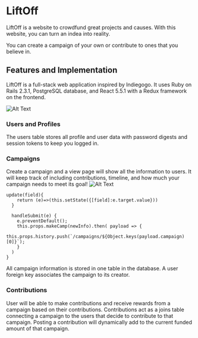 # LiftOff

LiftOff is a website to crowdfund great projects and causes. With this website, you can turn an indea into reality.

You can create a campaign of your own or contribute to ones that you believe in. 
 
## Features and Implementation
LiftOff is a full-stack web application inspired by Indiegogo. It uses Ruby on Rails 2.3.1, PostgreSQL database, and React 5.5.1 with a Redux framework on the frontend.

![Alt Text](https://s3-us-west-1.amazonaws.com/liftoff-go-gifs/ezgif.com-video-to-gif.gif)

### Users and Profiles 
The users table stores all profile and user data with password digests and session tokens to keep you logged in. 

### Campaigns

Create a campaign and a view page will show all the information to users. It will keep track of including contributions, timeline, and how much your campaign needs to meet its goal!
![Alt Text](https://s3-us-west-1.amazonaws.com/liftoff-go-gifs/ezgif.com-video-to-gif+(1).gif)

```   
update(field){
    return (e)=>(this.setState({[field]:e.target.value}))
  }

  handleSubmit(e) {
    e.preventDefault();
    this.props.makeCamp(newInfo).then( payload => {
      this.props.history.push(`/campaigns/${Object.keys(payload.campaign)[0]}`);
    }
  )
}
```

All campaign information is stored in one table in the database. A user foreign key associates the campaign to its creator. 

### Contributions

User will be able to make contributions and receive rewards from a campaign based on their contributions. Contributions act as a joins table connecting a campaign to the users that decide to contribute to that campaign. Posting a contribution will dynamically add to the current funded amount of that campaign.



